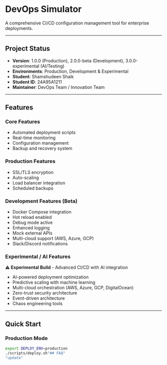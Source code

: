 # DevOps Simulator

A comprehensive CI/CD configuration management tool for enterprise deployments.

---

## Project Status
- **Version**: 1.0.0 (Production), 2.0.0-beta (Development), 3.0.0-experimental (AI/Testing)  
- **Environments**: Production, Development & Experimental  
- **Student**: Shamshudeen Shaik  
- **Student ID**: 24A95A1211  
- **Maintainer**: DevOps Team / Innovation Team  

---

## Features

### Core Features
- Automated deployment scripts  
- Real-time monitoring  
- Configuration management  
- Backup and recovery system  

### Production Features
- SSL/TLS encryption  
- Auto-scaling  
- Load balancer integration  
- Scheduled backups  

### Development Features (Beta)
- Docker Compose integration  
- Hot reload enabled  
- Debug mode active  
- Enhanced logging  
- Mock external APIs  
- Multi-cloud support (AWS, Azure, GCP)  
- Slack/Discord notifications  

### Experimental / AI Features
⚠️ **Experimental Build** - Advanced CI/CD with AI integration  
- AI-powered deployment optimization  
- Predictive scaling with machine learning  
- Multi-cloud orchestration (AWS, Azure, GCP, DigitalOcean)  
- Zero-trust security architecture  
- Event-driven architecture  
- Chaos engineering tools  

---

## Quick Start

### Production Mode
```bash
export DEPLOY_ENV=production
./scripts/deploy.sh"## FAQ" 
"update" 
